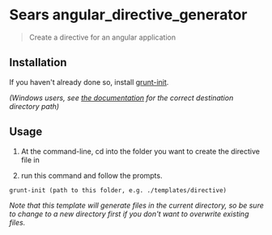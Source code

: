 # Sears angular_directive_generator

> Create a directive for an angular application

[grunt-init]: http://gruntjs.com/project-scaffolding

## Installation
If you haven't already done so, install [grunt-init][].

_(Windows users, see [the documentation][grunt-init] for the correct destination directory path)_

## Usage

1. At the command-line, cd into the folder you want to create the directive file in

2. run this command and follow the prompts.

```
grunt-init (path to this folder, e.g. ./templates/directive)
```

_Note that this template will generate files in the current directory, so be sure to change to a new directory first if you don't want to overwrite existing files._
